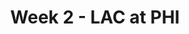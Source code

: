---
layout: game
title: Week 2 - LAC at PHI
season: 2013
game_id: 2013_02_SD_PHI
away_team: LAC
home_team: PHI
---